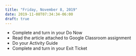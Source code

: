 ```yaml
---
title: "Friday, November 8, 2019"
date: 2019-11-08T07:34:34-06:00
draft: true
---
```


- Complete and turn in your Do Now
- Read the article attached to Google Classroom assignment
- Do your Activity Guide
- Complete and turn in your Exit Ticket